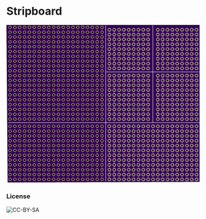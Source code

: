 # Stripboard

![Alt text](Stripboard.png?raw=true "Stripboard")

### License

![CC-BY-SA](https://i.creativecommons.org/l/by-sa/4.0/88x31.png)
